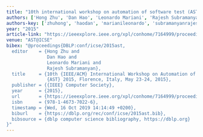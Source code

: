 ```yaml
---
title: "10th international workshop on automation of software test (AST 2015)"
authors: ['Hong Zhu', 'Dan Hao', 'Leonardo Mariani', 'Rajesh Subramanyan']
authors-key: ['zhuhong', 'haodan', 'marianileonardo', 'subramanyanrajesh']
year: "2015"
article-link: "https://ieeexplore.ieee.org/xpl/conhome/7164999/proceeding"
venue: "AST@ICSE"
bibex: "@proceedings{DBLP:conf/icse/2015ast,
  editor    = {Hong Zhu and
               Dan Hao and
               Leonardo Mariani and
               Rajesh Subramanyan},
  title     = {10th {IEEE/ACM} International Workshop on Automation of Software Test,
               {AST} 2015, Florence, Italy, May 23-24, 2015},
  publisher = {{IEEE} Computer Society},
  year      = {2015},
  url       = {https://ieeexplore.ieee.org/xpl/conhome/7164999/proceeding},
  isbn      = {978-1-4673-7022-6},
  timestamp = {Wed, 16 Oct 2019 14:14:49 +0200},
  biburl    = {https://dblp.org/rec/conf/icse/2015ast.bib},
  bibsource = {dblp computer science bibliography, https://dblp.org}
}"
---
```

